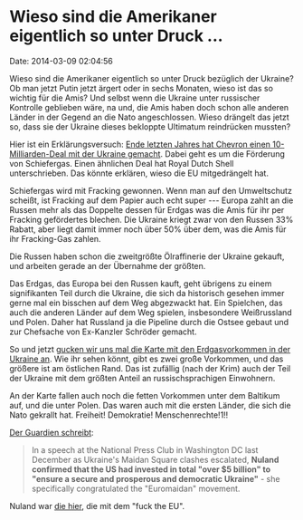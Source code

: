 Wieso sind die Amerikaner eigentlich so unter Druck \...
========================================================

Date: 2014-03-09 02:04:56

Wieso sind die Amerikaner eigentlich so unter Druck bezüglich der
Ukraine? Ob man jetzt Putin jetzt ärgert oder in sechs Monaten, wieso
ist das so wichtig für die Amis? Und selbst wenn die Ukraine unter
russischer Kontrolle geblieben wäre, na und, die Amis haben doch schon
alle anderen Länder in der Gegend an die Nato angeschlossen. Wieso
drängelt das jetzt so, dass sie der Ukraine dieses bekloppte Ultimatum
reindrücken mussten?

Hier ist ein Erklärungsversuch: [Ende letzten Jahres hat Chevron einen
10-Milliarden-Deal mit der Ukraine
gemacht](http://www.reuters.com/article/2013/11/05/us-ukraine-chevron-idUSBRE9A40ML20131105).
Dabei geht es um die Förderung von Schiefergas. Einen ähnlichen Deal hat
Royal Dutch Shell unterschrieben. Das könnte erklären, wieso die EU
mitgedrängelt hat.

Schiefergas wird mit Fracking gewonnen. Wenn man auf den Umweltschutz
scheißt, ist Fracking auf dem Papier auch echt super --- Europa zahlt an
die Russen mehr als das Doppelte dessen für Erdgas was die Amis für ihr
per Fracking gefördertes blechen. Die Ukraine kriegt zwar von den Russen
33% Rabatt, aber liegt damit immer noch über 50% über dem, was die Amis
für ihr Fracking-Gas zahlen.

Die Russen haben schon die zweitgrößte Ölraffinerie der Ukraine gekauft,
und arbeiten gerade an der Übernahme der größten.

Das Erdgas, das Europa bei den Russen kauft, geht übrigens zu einem
signifikanten Teil durch die Ukraine, die sich da historisch gesehen
immer gerne mal ein bisschen auf dem Weg abgezwackt hat. Ein Spielchen,
das auch die anderen Länder auf dem Weg spielen, insbesondere
Weißrussland und Polen. Daher hat Russland ja die Pipeline durch die
Ostsee gebaut und zur Chefsache von Ex-Kanzler Schröder gemacht.

So und jetzt [gucken wir uns mal die Karte mit den Erdgasvorkommen in
der Ukraine
an](http://fracking.velaw.com/shale-development-in-ukraine/). Wie ihr
sehen könnt, gibt es zwei große Vorkommen, und das größere ist am
östlichen Rand. Das ist zufällig (nach der Krim) auch der Teil der
Ukraine mit dem größten Anteil an russischsprachigen Einwohnern.

An der Karte fallen auch noch die fetten Vorkommen unter dem Baltikum
auf, und die unter Polen. Das waren auch mit die ersten Länder, die sich
die Nato gekrallt hat. Freiheit! Demokratie! Menschenrechte!1!!

[Der Guardien
schreibt](http://www.theguardian.com/environment/earth-insight/2014/mar/06/ukraine-crisis-great-power-oil-gas-rivals-pipelines):

> In a speech at the National Press Club in Washington DC last December
> as Ukraine\'s Maidan Square clashes escalated, **Nuland confirmed that
> the US had invested in total \"over \$5 billion\" to \"ensure a secure
> and prosperous and democratic Ukraine\"** - she specifically
> congratulated the \"Euromaidan\" movement.

Nuland war [die hier](http://blog.fefe.de/?ts=ac0aedba), die mit dem
\"fuck the EU\".
